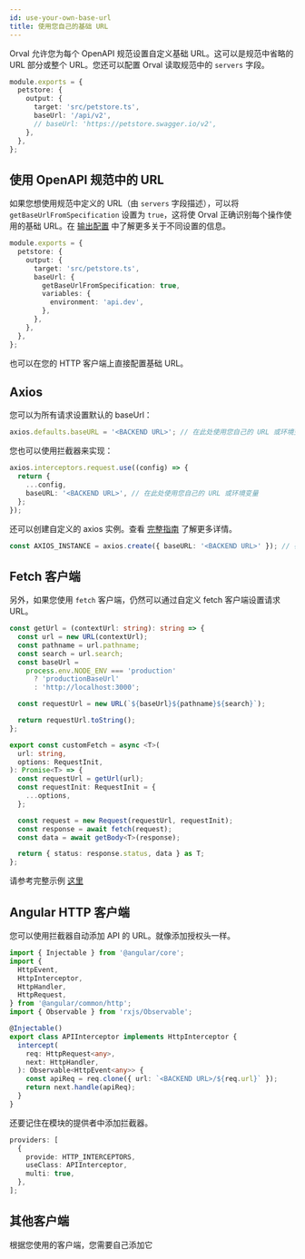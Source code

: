 ```yaml
---
id: use-your-own-base-url
title: 使用您自己的基础 URL
---
```


Orval 允许您为每个 OpenAPI 规范设置自定义基础 URL。这可以是规范中省略的 URL 部分或整个 URL。您还可以配置 Orval 读取规范中的 `servers` 字段。

```ts
module.exports = {
  petstore: {
    output: {
      target: 'src/petstore.ts',
      baseUrl: '/api/v2',
      // baseUrl: 'https://petstore.swagger.io/v2',
    },
  },
};
```

## 使用 OpenAPI 规范中的 URL

如果您想使用规范中定义的 URL（由 `servers` 字段描述），可以将 `getBaseUrlFromSpecification` 设置为 `true`，这将使 Orval 正确识别每个操作使用的基础 URL。在 [输出配置](../reference/configuration/output#baseurl) 中了解更多关于不同设置的信息。

```ts
module.exports = {
  petstore: {
    output: {
      target: 'src/petstore.ts',
      baseUrl: {
        getBaseUrlFromSpecification: true,
        variables: {
          environment: 'api.dev',
        },
      },
    },
  },
};
```

也可以在您的 HTTP 客户端上直接配置基础 URL。

## Axios

您可以为所有请求设置默认的 baseUrl：

```ts
axios.defaults.baseURL = '<BACKEND URL>'; // 在此处使用您自己的 URL 或环境变量
```

您也可以使用拦截器来实现：

```ts
axios.interceptors.request.use((config) => {
  return {
    ...config,
    baseURL: '<BACKEND URL>', // 在此处使用您自己的 URL 或环境变量
  };
});
```

还可以创建自定义的 axios 实例。查看 [完整指南](../guides/custom-axios) 了解更多详情。

```ts
const AXIOS_INSTANCE = axios.create({ baseURL: '<BACKEND URL>' }); // 在此处使用您自己的 URL 或环境变量
```

## Fetch 客户端

另外，如果您使用 `fetch` 客户端，仍然可以通过自定义 fetch 客户端设置请求 URL。

```ts
const getUrl = (contextUrl: string): string => {
  const url = new URL(contextUrl);
  const pathname = url.pathname;
  const search = url.search;
  const baseUrl =
    process.env.NODE_ENV === 'production'
      ? 'productionBaseUrl'
      : 'http://localhost:3000';

  const requestUrl = new URL(`${baseUrl}${pathname}${search}`);

  return requestUrl.toString();
};

export const customFetch = async <T>(
  url: string,
  options: RequestInit,
): Promise<T> => {
  const requestUrl = getUrl(url);
  const requestInit: RequestInit = {
    ...options,
  };

  const request = new Request(requestUrl, requestInit);
  const response = await fetch(request);
  const data = await getBody<T>(response);

  return { status: response.status, data } as T;
};
```

请参考完整示例 [这里](https://github.com/orval-labs/orval/blob/master/samples/next-app-with-fetch/custom-fetch.ts)

## Angular HTTP 客户端

您可以使用拦截器自动添加 API 的 URL。就像添加授权头一样。

```ts
import { Injectable } from '@angular/core';
import {
  HttpEvent,
  HttpInterceptor,
  HttpHandler,
  HttpRequest,
} from '@angular/common/http';
import { Observable } from 'rxjs/Observable';

@Injectable()
export class APIInterceptor implements HttpInterceptor {
  intercept(
    req: HttpRequest<any>,
    next: HttpHandler,
  ): Observable<HttpEvent<any>> {
    const apiReq = req.clone({ url: `<BACKEND URL>/${req.url}` });
    return next.handle(apiReq);
  }
}
```

还要记住在模块的提供者中添加拦截器。

```ts
providers: [
  {
    provide: HTTP_INTERCEPTORS,
    useClass: APIInterceptor,
    multi: true,
  },
];
```

## 其他客户端

根据您使用的客户端，您需要自己添加它
